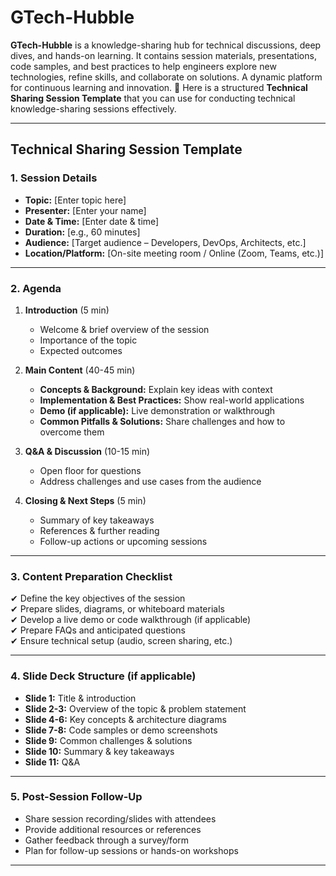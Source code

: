 # GTech-Hubble
**GTech-Hubble** is a knowledge-sharing hub for technical discussions, deep dives, and hands-on learning. It contains session materials, presentations, code samples, and best practices to help engineers explore new technologies, refine skills, and collaborate on solutions. A dynamic platform for continuous learning and innovation. 🚀
Here is a structured **Technical Sharing Session Template** that you can use for conducting technical knowledge-sharing sessions effectively.

---

## **Technical Sharing Session Template**

### **1. Session Details**
- **Topic:** [Enter topic here]
- **Presenter:** [Enter your name]
- **Date & Time:** [Enter date & time]
- **Duration:** [e.g., 60 minutes]
- **Audience:** [Target audience – Developers, DevOps, Architects, etc.]
- **Location/Platform:** [On-site meeting room / Online (Zoom, Teams, etc.)]

---

### **2. Agenda**
1. **Introduction** (5 min)
   - Welcome & brief overview of the session
   - Importance of the topic
   - Expected outcomes

2. **Main Content** (40-45 min)
   - **Concepts & Background:** Explain key ideas with context
   - **Implementation & Best Practices:** Show real-world applications
   - **Demo (if applicable):** Live demonstration or walkthrough
   - **Common Pitfalls & Solutions:** Share challenges and how to overcome them

3. **Q&A & Discussion** (10-15 min)
   - Open floor for questions
   - Address challenges and use cases from the audience

4. **Closing & Next Steps** (5 min)
   - Summary of key takeaways
   - References & further reading
   - Follow-up actions or upcoming sessions

---

### **3. Content Preparation Checklist**
✔ Define the key objectives of the session  
✔ Prepare slides, diagrams, or whiteboard materials  
✔ Develop a live demo or code walkthrough (if applicable)  
✔ Prepare FAQs and anticipated questions  
✔ Ensure technical setup (audio, screen sharing, etc.)  

---

### **4. Slide Deck Structure (if applicable)**
- **Slide 1:** Title & introduction  
- **Slide 2-3:** Overview of the topic & problem statement  
- **Slide 4-6:** Key concepts & architecture diagrams  
- **Slide 7-8:** Code samples or demo screenshots  
- **Slide 9:** Common challenges & solutions  
- **Slide 10:** Summary & key takeaways  
- **Slide 11:** Q&A  

---

### **5. Post-Session Follow-Up**
- Share session recording/slides with attendees  
- Provide additional resources or references  
- Gather feedback through a survey/form  
- Plan for follow-up sessions or hands-on workshops  

---
